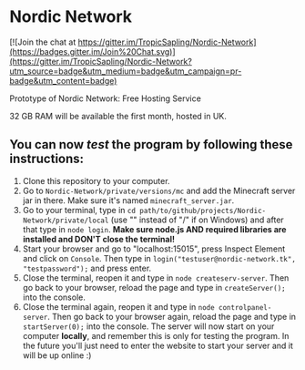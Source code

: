 # Nordic Network

[![Join the chat at https://gitter.im/TropicSapling/Nordic-Network](https://badges.gitter.im/Join%20Chat.svg)](https://gitter.im/TropicSapling/Nordic-Network?utm_source=badge&utm_medium=badge&utm_campaign=pr-badge&utm_content=badge)

Prototype of Nordic Network:
Free Hosting Service

32 GB RAM will be available the first month, hosted in UK.


You can now *test* the program by following these instructions:
-------------------------------------------------------------------------
1.  Clone this repository to your computer.
2.  Go to `Nordic-Network/private/versions/mc` and add the Minecraft server
jar in there. Make sure it's named `minecraft_server.jar`.
3.  Go to your terminal, type in `cd
path/to/github/projects/Nordic-Network/private/local` (use "\" instead of "/"
if on Windows) and after that type in `node login`. **Make
sure node.js AND required libraries are installed and DON'T close the terminal!**
4.  Start your browser and go to "localhost:15015", press Inspect Element
and click on `Console`. Then type in `login("testuser@nordic-network.tk", "testpassword");`
and press enter.
5.  Close the terminal, reopen it and type in `node createserv-server`. Then go back to your browser, reload the page and type in `createServer();` into the console.
6.  Close the terminal again, reopen it and type in `node controlpanel-server`. Then go back to your browser again, reload the page and type in `startServer(0);` into the console. The server will now start on your computer **locally**, and remember this is only for testing the program. In the future you'll just need to enter the website to start your server and it will be up online :)

